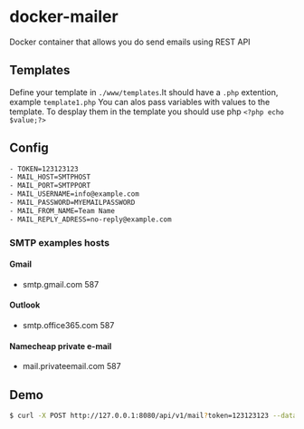 # docker-mailer
Docker container that allows you do send emails using REST API


## Templates
Define your template in `./www/templates`.It should have a `.php` extention, example `template1.php` You can alos pass variables with values to the template.
To desplay them in the template you should use php `<?php echo $value;?>`

## Config

```sh
- TOKEN=123123123
- MAIL_HOST=SMTPHOST
- MAIL_PORT=SMTPPORT
- MAIL_USERNAME=info@example.com
- MAIL_PASSWORD=MYEMAILPASSWORD
- MAIL_FROM_NAME=Team Name
- MAIL_REPLY_ADRESS=no-reply@example.com
```

### SMTP examples hosts
#### Gmail
- smtp.gmail.com  587
#### Outlook
- smtp.office365.com  587
#### Namecheap private e-mail
- mail.privateemail.com  587

## Demo
```sh
$ curl -X POST http://127.0.0.1:8080/api/v1/mail?token=123123123 --data '{"email":"myemail@example.com","title":"Welcome to docker-mailer!","template":"notification_template","options":{"value":"SomeValue","value2":"AnotherValue"}}'
```

